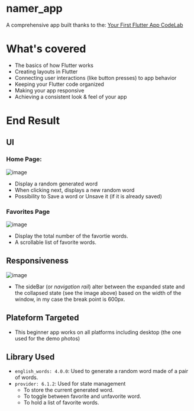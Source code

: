 # namer_app

A comprehensive app built thanks to the: [Your First Flutter App CodeLab](https://codelabs.developers.google.com/codelabs/flutter-codelab-first#0)

# What's covered
- The basics of how Flutter works
- Creating layouts in Flutter
- Connecting user interactions (like button presses) to app behavior
- Keeping your Flutter code organized
- Making your app responsive
- Achieving a consistent look & feel of your app

# End Result
## UI
### Home Page:
![image](https://github.com/user-attachments/assets/73101bb5-fba6-4748-bce5-4eab63d3047f)
- Display a random generated word
- When clicking next, displays a new random word
- Possibility to Save a word or Unsave it (if it is already saved)
### Favorites Page
![image](https://github.com/user-attachments/assets/6dbd4bc9-2a14-4d37-b479-d84c044a417a)
- Display the total number of the favortie words.
- A scrollable list of favorite words.
## Responsiveness
![image](https://github.com/user-attachments/assets/8509e9e0-6bb8-4152-8412-a574126bb918)
- The sideBar (or _navigation rail_) alter between the expanded state and the collapsed state (see the image above) based on the width of the window, in my case the break point is 600px.
## Plateform Targeted
- This beginner app works on all platforms including desktop (the one used for the demo photos)
## Library Used
- `english_words: 4.0.0`: Used to generate a random word made of a pair of words.
- `provider: 6.1.2`: Used for state management
  - To store the current generated word.
  - To toggle between favorite and unfavorite word.
  - To hold a list of favorite words.


